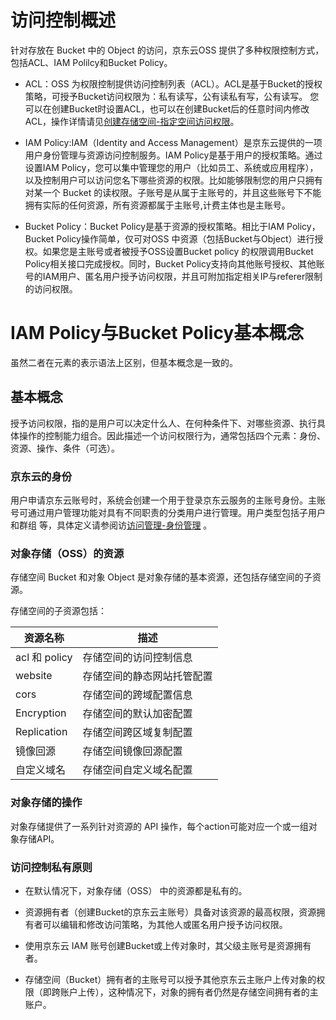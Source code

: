 # 访问控制概述 

针对存放在 Bucket 中的 Object 的访问，京东云OSS 提供了多种权限控制方式，包括ACL、IAM Polilcy和Bucket Policy。

-   ACL：OSS 为权限控制提供访问控制列表（ACL）。ACL是基于Bucket的授权策略，可授予Bucket访问权限为：私有读写，公有读私有写，公有读写。
    您可以在创建Bucket时设置ACL，也可以在创建Bucket后的任意时间内修改ACL，操作详情请见[创建存储空间-指定空间访问权限](https://docs.jdcloud.com/cn/object-storage-service/create-bucket-1)。

-   IAM Policy:IAM（Identity and Access Management）是京东云提供的一项用户身份管理与资源访问控制服务。IAM Policy是基于用户的授权策略。通过设置IAM Policy，您可以集中管理您的用户（比如员工、系统或应用程序），以及控制用户可以访问您名下哪些资源的权限。比如能够限制您的用户只拥有对某一个 Bucket 的读权限。子账号是从属于主账号的，并且这些账号下不能拥有实际的任何资源，所有资源都属于主账号,计费主体也是主账号。

-   Bucket Policy：Bucket Policy是基于资源的授权策略。相比于IAM Policy，Bucket Policy操作简单，仅可对OSS 中资源（包括Bucket与Object）进行授权。如果您是主账号或者被授予OSS设置Bucket policy 的权限调用Bucket Policy相关接口完成授权。同时，Bucket Policy支持向其他账号授权、其他账号的IAM用户、匿名用户授予访问权限，并且可附加指定相关IP与referer限制的访问权限。

# IAM Policy与Bucket Policy基本概念
虽然二者在元素的表示语法上区别，但基本概念是一致的。
## 基本概念
授予访问权限，指的是用户可以决定什么人、在何种条件下、对哪些资源、执行具体操作的控制能力组合。因此描述一个访问权限行为，通常包括四个元素：身份、资源、操作、条件（可选）。

### 京东云的身份
用户申请京东云账号时，系统会创建一个用于登录京东云服务的主账号身份。主账号可通过用户管理功能对具有不同职责的分类用户进行管理。用户类型包括子用户和群组 等，具体定义请参阅访[访问管理-身份管理](https://docs.jdcloud.com/cn/iam/sub-user) 。

### 对象存储（OSS）的资源

存储空间 Bucket 和对象 Object 是对象存储的基本资源，还包括存储空间的子资源。

存储空间的子资源包括：

|资源名称|描述|
|-|-|
|acl 和 policy|存储空间的访问控制信息|
|website|存储空间的静态网站托管配置|
|cors|存储空间的跨域配置信息|
|Encryption|存储空间的默认加密配置|
|Replication|存储空间跨区域复制配置|
|镜像回源|存储空间镜像回源配置|
|自定义域名|存储空间自定义域名配置|

### 对象存储的操作
对象存储提供了一系列针对资源的 API 操作，每个action可能对应一个或一组对象存储API。

### 访问控制私有原则

- 在默认情况下，对象存储（OSS） 中的资源都是私有的。

- 资源拥有者（创建Bucket的京东云主账号）具备对该资源的最高权限，资源拥有者可以编辑和修改访问策略，为其他人或匿名用户授予访问权限。

- 使用京东云 IAM 账号创建Bucket或上传对象时，其父级主账号是资源拥有者。

- 存储空间（Bucket）拥有者的主账号可以授予其他京东云主账户上传对象的权限（即跨账户上传），这种情况下，对象的拥有者仍然是存储空间拥有者的主账户。
















